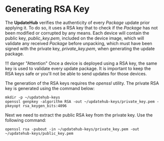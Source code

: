 # Generating RSA Key

The **UpdateHub** verifies the authenticity of every *Package* update prior applying it. To do so, it uses a RSA key that to check if the *Package* has not been modified or corrupted by any means. Each device will contain the public key, *public_key.pem*, included on the device image, which will validate any received *Package* before unpacking, which must have been signed with the private key, *private_key.pem*, when generating the update package.

!!! danger "Attention"
	Once a device is deployed using a RSA key, the same key is used to validate every update package. It is important to keep the RSA keys safe or you'll not be able to send updates for those devices.

The generation of the RSA keys requires the *openssl* utility. The private RSA key is generated using the command below:

```
mkdir -p ~/updatehub-keys
openssl genpkey -algorithm RSA -out ~/updatehub-keys/private_key.pem -pkeyopt rsa_keygen_bits:4096
```
Next we need to extract the public RSA key from the private key. Use the following command:

```
openssl rsa -pubout -in ~/updatehub-keys/private_key.pem -out ~/updatehub-keys/public_key.pem
```